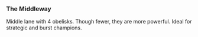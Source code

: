 ### The Middleway
Middle lane with 4 obelisks. Though fewer, they are more powerful. Ideal for strategic and burst champions.